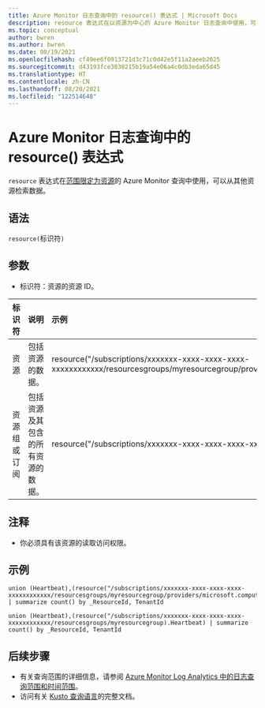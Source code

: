 ```yaml
---
title: Azure Monitor 日志查询中的 resource() 表达式 | Microsoft Docs
description: resource 表达式在以资源为中心的 Azure Monitor 日志查询中使用，可以从多个资源检索数据。
ms.topic: conceptual
author: bwren
ms.author: bwren
ms.date: 08/19/2021
ms.openlocfilehash: cf49ee6f0913721d3c71c0d42e5f11a2aeeb2025
ms.sourcegitcommit: d43193fce3838215b19a54e06a4c0db3eda65d45
ms.translationtype: HT
ms.contentlocale: zh-CN
ms.lasthandoff: 08/20/2021
ms.locfileid: "122514648"
---
```

# <a name="resource-expression-in-azure-monitor-log-query"></a>Azure Monitor 日志查询中的 resource() 表达式

`resource` 表达式在[范围限定为资源](scope.md#query-scope)的 Azure Monitor 查询中使用，可以从其他资源检索数据。 


## <a name="syntax"></a>语法

`resource(`标识符`)`

## <a name="arguments"></a>参数

- 标识符：资源的资源 ID。

| 标识符 | 说明 | 示例
|:---|:---|:---|
| 资源 | 包括资源的数据。 | resource("/subscriptions/xxxxxxx-xxxx-xxxx-xxxx-xxxxxxxxxxxx/resourcesgroups/myresourcegroup/providers/microsoft.compute/virtualmachines/myvm") |
| 资源组或订阅 | 包括资源及其包含的所有资源的数据。  | resource("/subscriptions/xxxxxxx-xxxx-xxxx-xxxx-xxxxxxxxxxxx/resourcesgroups/myresourcegroup) |


## <a name="notes"></a>注释

* 你必须具有该资源的读取访问权限。


## <a name="examples"></a>示例

```Kusto
union (Heartbeat),(resource("/subscriptions/xxxxxxx-xxxx-xxxx-xxxx-xxxxxxxxxxxx/resourcesgroups/myresourcegroup/providers/microsoft.compute/virtualmachines/myvm").Heartbeat) | summarize count() by _ResourceId, TenantId
```
```Kusto
union (Heartbeat),(resource("/subscriptions/xxxxxxx-xxxx-xxxx-xxxx-xxxxxxxxxxxx/resourcesgroups/myresourcegroup).Heartbeat) | summarize count() by _ResourceId, TenantId
```


## <a name="next-steps"></a>后续步骤

- 有关查询范围的详细信息，请参阅 [Azure Monitor Log Analytics 中的日志查询范围和时间范围](scope.md)。
- 访问有关 [Kusto 查询语言](/azure/kusto/query/)的完整文档。
